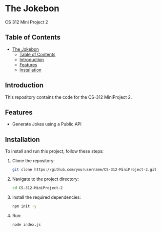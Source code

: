 # The Jokebon
CS 312 Mini Project 2

## Table of Contents
- [The Jokebon](#the-jokebon)
  - [Table of Contents](#table-of-contents)
  - [Introduction](#introduction)
  - [Features](#features)
  - [Installation](#installation)

## Introduction
This repository contains the code for the CS-312 MiniProject 2.

## Features
- Generate Jokes using a Public API

## Installation
To install and run this project, follow these steps:

1. Clone the repository:
    ```sh
    git clone https://github.com/yourusername/CS-312-MiniProject-2.git
    ```
2. Navigate to the project directory:
    ```sh
    cd CS-312-MiniProject-2
    ```
3. Install the required dependencies:
    ```sh
    npm init -y
    ```
4. Run:
    ```sh
    node index.js
    ```